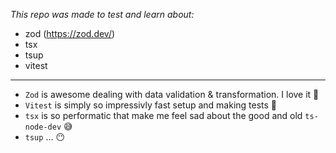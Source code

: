 *This repo was made to test and learn about:*
- zod (https://zod.dev/)
- tsx
- tsup
- vitest

---

- `Zod` is awesome dealing with data validation & transformation. I love it 🥰
- `Vitest` is simply so impressivly fast setup and making tests 🤨
- `tsx` is so performatic that make me feel sad about the good and old `ts-node-dev` 😅
- `tsup` ... 😶